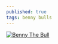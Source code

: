 ```yaml
---
published: true
tags: benny bulls
---
```


[![Benny The Bull](https://img.youtube.com/vi/6OncJ3aDkkU/0.jpg)](https://www.youtube.com/watch?v=6OncJ3aDkkU)
